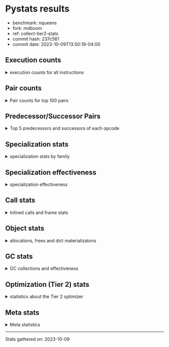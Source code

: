 
# Pystats results

- benchmark: nqueens
- fork: mdboom
- ref: collect-tier2-stats
- commit hash: 237c561
- commit date: 2023-10-09T13:50:19-04:00

## Execution counts

<details>
<summary> execution counts for all instructions </summary>

|Name | Count | Self | Cumulative | Miss ratio | 
|---|---:|---:|---:|---:|
| POP_TOP | 51,823,200 | 12.8% | 12.8% |  |
| RESUME_CHECK | 47,111,580 | 11.6% | 24.4% |  |
| INTERPRETER_EXIT | 44,692,260 | 11.0% | 35.4% |  |
| ENTER_EXECUTOR | 44,559,620 | 11.0% | 46.4% |  |
| YIELD_VALUE | 42,146,160 | 10.4% | 56.8% |  |
| LOAD_FAST | 29,665,460 | 7.3% | 64.2% |  |
| LOAD_FAST_LOAD_FAST | 12,096,180 | 3.0% | 67.1% |  |
| LOAD_GLOBAL_BUILTIN | 7,511,760 | 1.9% | 69.0% |  |
| LOAD_CONST | 7,385,100 | 1.8% | 70.8% |  |
| STORE_FAST | 7,385,060 | 1.8% | 72.6% |  |
| LOAD_DEREF | 4,971,020 | 1.2% | 73.9% |  |
| RETURN_CONST | 4,965,360 | 1.2% | 75.1% |  |
| BINARY_SUBSCR_TUPLE_INT | 4,965,320 | 1.2% | 76.3% |  |
| GET_ITER | 4,965,300 | 1.2% | 77.5% |  |
| RETURN_GENERATOR | 4,965,300 | 1.2% | 78.8% |  |
| COPY_FREE_VARS | 4,965,240 | 1.2% | 80.0% |  |
| CALL_PY_EXACT_ARGS | 4,965,240 | 1.2% | 81.2% |  |
| MAKE_FUNCTION | 4,965,180 | 1.2% | 82.4% |  |
| BUILD_TUPLE | 4,965,180 | 1.2% | 83.7% |  |
| SET_FUNCTION_ATTRIBUTE | 4,965,180 | 1.2% | 84.9% |  |
| POP_JUMP_IF_FALSE | 4,838,520 | 1.2% | 86.1% |  |
| SWAP | 4,838,460 | 1.2% | 87.3% |  |
| BINARY_SUBSCR_LIST_INT | 4,838,400 | 1.2% | 88.5% |  |
| UNARY_NEGATIVE | 4,838,280 | 1.2% | 89.7% |  |
| CALL_BUILTIN_CLASS | 2,546,460 | 0.6% | 90.3% |  |
| COMPARE_OP_INT | 2,546,100 | 0.6% | 90.9% |  |
| CALL_LEN | 2,546,040 | 0.6% | 91.5% |  |
| FOR_ITER_RANGE | 2,546,040 | 0.6% | 92.2% |  |
| JUMP_FORWARD | 2,424,660 | 0.6% | 92.8% |  |
| BINARY_SUBSCR | 2,419,820 | 0.6% | 93.4% |  |
| STORE_SUBSCR | 2,419,740 | 0.6% | 94.0% |  |
| BINARY_OP_ADD_INT | 2,419,440 | 0.6% | 94.6% |  |
| JUMP_BACKWARD | 2,419,380 | 0.6% | 95.2% |  |
| FOR_ITER_LIST | 2,419,360 | 0.6% | 95.8% |  |
| BINARY_SLICE | 2,419,320 | 0.6% | 96.4% |  |
| COPY | 2,419,320 | 0.6% | 97.0% |  |
| STORE_DEREF | 2,419,260 | 0.6% | 97.5% |  |
| CALL_TUPLE_1 | 2,419,260 | 0.6% | 98.1% |  |
| FOR_ITER_GEN | 2,419,260 | 0.6% | 98.7% |  |
| STORE_SUBSCR_LIST_INT | 2,419,260 | 0.6% | 99.3% |  |
| TO_BOOL_INT | 2,419,200 | 0.6% | 99.9% |  |
| BINARY_OP_SUBTRACT_INT | 126,960 | 0.0% | 100.0% |  |
| POP_JUMP_IF_TRUE | 126,780 | 0.0% | 100.0% |  |
| CALL | 560 | 0.0% | 100.0% |  |
| PUSH_NULL | 300 | 0.0% | 100.0% |  |
| LOAD_GLOBAL | 280 | 0.0% | 100.0% |  |
| LOAD_GLOBAL_MODULE | 220 | 0.0% | 100.0% |  |
| BINARY_OP | 140 | 0.0% | 100.0% |  |
| MAKE_CELL | 120 | 0.0% | 100.0% |  |
| LOAD_ATTR_MODULE | 100 | 0.0% | 100.0% |  |
| STORE_SLICE | 60 | 0.0% | 100.0% |  |
| END_FOR | 60 | 0.0% | 100.0% |  |
| NOP | 60 | 0.0% | 100.0% |  |
| RETURN_VALUE | 60 | 0.0% | 100.0% |  |
| BUILD_SLICE | 60 | 0.0% | 100.0% |  |
| CALL_FUNCTION_EX | 60 | 0.0% | 100.0% |  |
| LOAD_ATTR | 60 | 0.0% | 100.0% |  |
| POP_JUMP_IF_NOT_NONE | 60 | 0.0% | 100.0% |  |
| BINARY_OP_SUBTRACT_FLOAT | 60 | 0.0% | 100.0% |  |
| CALL_PY_WITH_DEFAULTS | 60 | 0.0% | 100.0% |  |
| TO_BOOL | 20 | 0.0% | 100.0% |  |
| COMPARE_OP | 20 | 0.0% | 100.0% |  |


</details>

## Pair counts

<details>
<summary> Pair counts for top 100 pairs </summary>

|Pair | Count | Self | Cumulative | 
|---|---:|---:|---:|
| RESUME_CHECK POP_TOP | 42,146,160 | 10.4% | 10.4% |
| CACHE RESUME_CHECK | 39,727,020 | 9.8% | 20.2% |
| YIELD_VALUE INTERPRETER_EXIT | 39,726,960 | 9.8% | 30.0% |
| POP_TOP ENTER_EXECUTOR | 39,721,260 | 9.8% | 39.8% |
| ENTER_EXECUTOR YIELD_VALUE | 34,756,120 | 8.6% | 48.4% |
| LOAD_GLOBAL_BUILTIN LOAD_FAST | 4,965,420 | 1.2% | 49.6% |
| STORE_FAST LOAD_DEREF | 4,965,380 | 1.2% | 50.8% |
| LOAD_DEREF LOAD_FAST | 4,965,320 | 1.2% | 52.1% |
| LOAD_FAST BINARY_SUBSCR_TUPLE_INT | 4,965,320 | 1.2% | 53.3% |
| POP_TOP RESUME_CHECK | 4,965,300 | 1.2% | 54.5% |
| RETURN_CONST INTERPRETER_EXIT | 4,965,300 | 1.2% | 55.7% |
| CACHE POP_TOP | 4,965,240 | 1.2% | 57.0% |
| ENTER_EXECUTOR RETURN_CONST | 4,965,220 | 1.2% | 58.2% |
| MAKE_FUNCTION SET_FUNCTION_ATTRIBUTE | 4,965,180 | 1.2% | 59.4% |
| BUILD_TUPLE LOAD_CONST | 4,965,180 | 1.2% | 60.6% |
| COPY_FREE_VARS RETURN_GENERATOR | 4,965,180 | 1.2% | 61.9% |
| LOAD_CONST MAKE_FUNCTION | 4,965,180 | 1.2% | 63.1% |
| LOAD_FAST BUILD_TUPLE | 4,965,180 | 1.2% | 64.3% |
| SET_FUNCTION_ATTRIBUTE LOAD_FAST | 4,965,180 | 1.2% | 65.5% |
| CALL_PY_EXACT_ARGS COPY_FREE_VARS | 4,965,180 | 1.2% | 66.8% |
| RESUME_CHECK LOAD_FAST | 4,965,180 | 1.2% | 68.0% |
| GET_ITER CALL_PY_EXACT_ARGS | 4,965,160 | 1.2% | 69.2% |
| LOAD_FAST_LOAD_FAST BINARY_SUBSCR_LIST_INT | 4,838,340 | 1.2% | 70.4% |
| LOAD_FAST_LOAD_FAST UNARY_NEGATIVE | 4,838,280 | 1.2% | 71.6% |
| LOAD_GLOBAL_BUILTIN LOAD_GLOBAL_BUILTIN | 2,546,120 | 0.6% | 72.2% |
| FOR_ITER_RANGE STORE_FAST | 2,546,040 | 0.6% | 72.9% |
| RETURN_GENERATOR CALL_BUILTIN_CLASS | 2,546,020 | 0.6% | 73.5% |
| LOAD_FAST GET_ITER | 2,545,980 | 0.6% | 74.1% |
| LOAD_FAST FOR_ITER_RANGE | 2,545,980 | 0.6% | 74.7% |
| BINARY_SUBSCR_TUPLE_INT LOAD_FAST | 2,545,980 | 0.6% | 75.4% |
| CALL_BUILTIN_CLASS CALL_LEN | 2,545,980 | 0.6% | 76.0% |
| LOAD_FAST LOAD_CONST | 2,419,380 | 0.6% | 76.6% |
| BINARY_SUBSCR_TUPLE_INT YIELD_VALUE | 2,419,340 | 0.6% | 77.2% |
| FOR_ITER_LIST STORE_FAST | 2,419,340 | 0.6% | 77.8% |
| COMPARE_OP_INT POP_JUMP_IF_FALSE | 2,419,320 | 0.6% | 78.4% |
| BINARY_SLICE GET_ITER | 2,419,200 | 0.6% | 79.0% |
| COPY COMPARE_OP_INT | 2,419,200 | 0.6% | 79.6% |
| JUMP_BACKWARD FOR_ITER_GEN | 2,419,200 | 0.6% | 80.2% |
| LOAD_CONST LOAD_FAST | 2,419,200 | 0.6% | 80.8% |
| LOAD_FAST BINARY_SLICE | 2,419,200 | 0.6% | 81.4% |
| LOAD_FAST BINARY_OP_ADD_INT | 2,419,200 | 0.6% | 82.0% |
| LOAD_FAST FOR_ITER_LIST | 2,419,200 | 0.6% | 82.6% |
| LOAD_FAST LOAD_GLOBAL_BUILTIN | 2,419,200 | 0.6% | 83.2% |
| LOAD_FAST_LOAD_FAST STORE_SUBSCR_LIST_INT | 2,419,200 | 0.6% | 83.8% |
| STORE_DEREF LOAD_FAST | 2,419,200 | 0.6% | 84.3% |
| STORE_FAST LOAD_FAST_LOAD_FAST | 2,419,200 | 0.6% | 84.9% |
| SWAP COPY | 2,419,200 | 0.6% | 85.5% |
| YIELD_VALUE STORE_DEREF | 2,419,200 | 0.6% | 86.1% |
| BINARY_OP_ADD_INT YIELD_VALUE | 2,419,200 | 0.6% | 86.7% |
| CALL_LEN SWAP | 2,419,200 | 0.6% | 87.3% |
| CALL_TUPLE_1 YIELD_VALUE | 2,419,200 | 0.6% | 87.9% |
| FOR_ITER_GEN RESUME_CHECK | 2,419,200 | 0.6% | 88.5% |
| STORE_SUBSCR_LIST_INT LOAD_FAST_LOAD_FAST | 2,419,200 | 0.6% | 89.1% |
| TO_BOOL_INT POP_JUMP_IF_FALSE | 2,419,200 | 0.6% | 89.7% |
| RETURN_GENERATOR CALL_TUPLE_1 | 2,419,180 | 0.6% | 90.3% |
| LOAD_FAST TO_BOOL_INT | 2,419,180 | 0.6% | 90.9% |
| BINARY_SUBSCR LOAD_FAST_LOAD_FAST | 2,419,140 | 0.6% | 91.5% |
| POP_TOP POP_TOP | 2,419,140 | 0.6% | 92.1% |
| POP_TOP JUMP_FORWARD | 2,419,140 | 0.6% | 92.7% |
| STORE_SUBSCR LOAD_GLOBAL_BUILTIN | 2,419,140 | 0.6% | 93.3% |
| UNARY_NEGATIVE BINARY_SUBSCR | 2,419,140 | 0.6% | 93.9% |
| UNARY_NEGATIVE STORE_SUBSCR | 2,419,140 | 0.6% | 94.5% |
| ENTER_EXECUTOR ENTER_EXECUTOR | 2,419,140 | 0.6% | 95.1% |
| ENTER_EXECUTOR LOAD_FAST_LOAD_FAST | 2,419,140 | 0.6% | 95.7% |
| JUMP_FORWARD LOAD_FAST | 2,419,140 | 0.6% | 96.3% |
| POP_JUMP_IF_FALSE ENTER_EXECUTOR | 2,419,140 | 0.6% | 96.9% |
| SWAP LOAD_FAST_LOAD_FAST | 2,419,140 | 0.6% | 97.5% |
| BINARY_SUBSCR_LIST_INT STORE_FAST | 2,419,140 | 0.6% | 98.1% |
| BINARY_SUBSCR_LIST_INT SWAP | 2,419,140 | 0.6% | 98.7% |
| POP_TOP JUMP_BACKWARD | 2,298,120 | 0.6% | 99.2% |
| POP_JUMP_IF_FALSE POP_TOP | 2,292,420 | 0.6% | 99.8% |
| POP_JUMP_IF_FALSE LOAD_GLOBAL_BUILTIN | 126,840 | 0.0% | 99.8% |
| LOAD_FAST BINARY_OP_SUBTRACT_INT | 126,780 | 0.0% | 99.9% |
| BINARY_OP_SUBTRACT_INT YIELD_VALUE | 126,780 | 0.0% | 99.9% |
| CALL_LEN COMPARE_OP_INT | 126,780 | 0.0% | 99.9% |
| COMPARE_OP_INT POP_JUMP_IF_TRUE | 126,780 | 0.0% | 100.0% |
| POP_JUMP_IF_TRUE JUMP_BACKWARD | 121,260 | 0.0% | 100.0% |
| JUMP_FORWARD LOAD_DEREF | 5,520 | 0.0% | 100.0% |
| LOAD_DEREF YIELD_VALUE | 5,520 | 0.0% | 100.0% |
| POP_JUMP_IF_TRUE JUMP_FORWARD | 5,520 | 0.0% | 100.0% |
| BINARY_SUBSCR BINARY_SUBSCR | 620 | 0.0% | 100.0% |
| STORE_SUBSCR STORE_SUBSCR | 600 | 0.0% | 100.0% |
| PUSH_NULL CALL | 240 | 0.0% | 100.0% |
| STORE_FAST LOAD_FAST | 240 | 0.0% | 100.0% |
| LOAD_CONST BINARY_OP_ADD_INT | 200 | 0.0% | 100.0% |
| LOAD_FAST PUSH_NULL | 180 | 0.0% | 100.0% |
| LOAD_GLOBAL LOAD_GLOBAL_BUILTIN | 180 | 0.0% | 100.0% |
| JUMP_BACKWARD FOR_ITER_LIST | 160 | 0.0% | 100.0% |
| LOAD_FAST CALL_BUILTIN_CLASS | 140 | 0.0% | 100.0% |
| CALL_BUILTIN_CLASS CALL_BUILTIN_CLASS | 140 | 0.0% | 100.0% |
| POP_TOP LOAD_FAST | 120 | 0.0% | 100.0% |
| CALL POP_TOP | 120 | 0.0% | 100.0% |
| CALL CALL_BUILTIN_CLASS | 120 | 0.0% | 100.0% |
| LOAD_CONST LOAD_CONST | 120 | 0.0% | 100.0% |
| LOAD_FAST_LOAD_FAST LOAD_CONST | 120 | 0.0% | 100.0% |
| MAKE_CELL RETURN_GENERATOR | 120 | 0.0% | 100.0% |
| STORE_FAST LOAD_GLOBAL_BUILTIN | 120 | 0.0% | 100.0% |
| BINARY_SUBSCR_LIST_INT LOAD_CONST | 120 | 0.0% | 100.0% |
| CALL_BUILTIN_CLASS STORE_FAST | 120 | 0.0% | 100.0% |
| LOAD_GLOBAL_MODULE LOAD_FAST | 120 | 0.0% | 100.0% |


</details>

## Predecessor/Successor Pairs

<details>
<summary> Top 5 predecessors and successors of each opcode </summary>

### BINARY_SLICE

<details>
<summary> Successors and predecessors for BINARY_SLICE </summary>

|Predecessors | Count | Percentage | 
|---|---:|---:|
| LOAD_FAST | 2,419,200 | 100.0% |
| LOAD_CONST | 60 | 0.0% |
| BINARY_OP_ADD_INT | 60 | 0.0% |

|Successors | Count | Percentage | 
|---|---:|---:|
| GET_ITER | 2,419,200 | 100.0% |
| BINARY_OP | 60 | 0.0% |
| LOAD_FAST_LOAD_FAST | 60 | 0.0% |


</details>

### STORE_SLICE

<details>
<summary> Successors and predecessors for STORE_SLICE </summary>

|Predecessors | Count | Percentage | 
|---|---:|---:|
| LOAD_CONST | 60 | 100.0% |

|Successors | Count | Percentage | 
|---|---:|---:|
| LOAD_FAST_LOAD_FAST | 60 | 100.0% |


</details>

### CACHE

<details>
<summary> Successors and predecessors for CACHE </summary>

|Successors | Count | Percentage | 
|---|---:|---:|
| RESUME_CHECK | 39,727,020 | 88.9% |
| POP_TOP | 4,965,240 | 11.1% |


</details>

### BINARY_SUBSCR

<details>
<summary> Successors and predecessors for BINARY_SUBSCR </summary>

|Predecessors | Count | Percentage | 
|---|---:|---:|
| UNARY_NEGATIVE | 2,419,140 | 100.0% |
| BINARY_SUBSCR | 620 | 0.0% |
| BUILD_SLICE | 60 | 0.0% |

|Successors | Count | Percentage | 
|---|---:|---:|
| LOAD_FAST_LOAD_FAST | 2,419,140 | 100.0% |
| BINARY_SUBSCR | 620 | 0.0% |
| STORE_FAST | 60 | 0.0% |


</details>

### END_FOR

<details>
<summary> Successors and predecessors for END_FOR </summary>

|Predecessors | Count | Percentage | 
|---|---:|---:|
| RETURN_CONST | 60 | 100.0% |

|Successors | Count | Percentage | 
|---|---:|---:|
| RETURN_CONST | 60 | 100.0% |


</details>

### GET_ITER

<details>
<summary> Successors and predecessors for GET_ITER </summary>

|Predecessors | Count | Percentage | 
|---|---:|---:|
| LOAD_FAST | 2,545,980 | 51.3% |
| BINARY_SLICE | 2,419,200 | 48.7% |
| RETURN_GENERATOR | 60 | 0.0% |
| CALL_BUILTIN_CLASS | 60 | 0.0% |

|Successors | Count | Percentage | 
|---|---:|---:|
| CALL_PY_EXACT_ARGS | 4,965,160 | 100.0% |
| FOR_ITER_GEN | 60 | 0.0% |
| FOR_ITER_RANGE | 60 | 0.0% |
| CALL | 20 | 0.0% |


</details>

### INTERPRETER_EXIT

<details>
<summary> Successors and predecessors for INTERPRETER_EXIT </summary>

|Predecessors | Count | Percentage | 
|---|---:|---:|
| YIELD_VALUE | 39,726,960 | 88.9% |
| RETURN_CONST | 4,965,300 | 11.1% |


</details>

### MAKE_FUNCTION

<details>
<summary> Successors and predecessors for MAKE_FUNCTION </summary>

|Predecessors | Count | Percentage | 
|---|---:|---:|
| LOAD_CONST | 4,965,180 | 100.0% |

|Successors | Count | Percentage | 
|---|---:|---:|
| SET_FUNCTION_ATTRIBUTE | 4,965,180 | 100.0% |


</details>

### NOP

<details>
<summary> Successors and predecessors for NOP </summary>

|Predecessors | Count | Percentage | 
|---|---:|---:|
| POP_TOP | 60 | 100.0% |

|Successors | Count | Percentage | 
|---|---:|---:|
| LOAD_DEREF | 60 | 100.0% |


</details>

### POP_TOP

<details>
<summary> Successors and predecessors for POP_TOP </summary>

|Predecessors | Count | Percentage | 
|---|---:|---:|
| RESUME_CHECK | 42,146,160 | 81.3% |
| CACHE | 4,965,240 | 9.6% |
| POP_TOP | 2,419,140 | 4.7% |
| POP_JUMP_IF_FALSE | 2,292,420 | 4.4% |
| CALL | 120 | 0.0% |

|Successors | Count | Percentage | 
|---|---:|---:|
| ENTER_EXECUTOR | 39,721,260 | 76.6% |
| RESUME_CHECK | 4,965,300 | 9.6% |
| POP_TOP | 2,419,140 | 4.7% |
| JUMP_FORWARD | 2,419,140 | 4.7% |
| JUMP_BACKWARD | 2,298,120 | 4.4% |


</details>

### PUSH_NULL

<details>
<summary> Successors and predecessors for PUSH_NULL </summary>

|Predecessors | Count | Percentage | 
|---|---:|---:|
| LOAD_FAST | 180 | 60.0% |
| LOAD_DEREF | 60 | 20.0% |
| LOAD_ATTR_MODULE | 40 | 13.3% |
| LOAD_ATTR | 20 | 6.7% |

|Successors | Count | Percentage | 
|---|---:|---:|
| CALL | 240 | 80.0% |
| LOAD_FAST | 60 | 20.0% |


</details>

### RETURN_GENERATOR

<details>
<summary> Successors and predecessors for RETURN_GENERATOR </summary>

|Predecessors | Count | Percentage | 
|---|---:|---:|
| COPY_FREE_VARS | 4,965,180 | 100.0% |
| MAKE_CELL | 120 | 0.0% |

|Successors | Count | Percentage | 
|---|---:|---:|
| CALL_BUILTIN_CLASS | 2,546,020 | 51.3% |
| CALL_TUPLE_1 | 2,419,180 | 48.7% |
| GET_ITER | 60 | 0.0% |
| CALL | 40 | 0.0% |


</details>

### RETURN_VALUE

<details>
<summary> Successors and predecessors for RETURN_VALUE </summary>

|Predecessors | Count | Percentage | 
|---|---:|---:|
| LOAD_FAST | 60 | 100.0% |

|Successors | Count | Percentage | 
|---|---:|---:|
| LOAD_GLOBAL | 40 | 66.7% |
| LOAD_GLOBAL_MODULE | 20 | 33.3% |


</details>

### STORE_SUBSCR

<details>
<summary> Successors and predecessors for STORE_SUBSCR </summary>

|Predecessors | Count | Percentage | 
|---|---:|---:|
| UNARY_NEGATIVE | 2,419,140 | 100.0% |
| STORE_SUBSCR | 600 | 0.0% |

|Successors | Count | Percentage | 
|---|---:|---:|
| LOAD_GLOBAL_BUILTIN | 2,419,140 | 100.0% |
| STORE_SUBSCR | 600 | 0.0% |


</details>

### TO_BOOL

<details>
<summary> Successors and predecessors for TO_BOOL </summary>

|Predecessors | Count | Percentage | 
|---|---:|---:|
| LOAD_FAST | 20 | 100.0% |

|Successors | Count | Percentage | 
|---|---:|---:|
| TO_BOOL_INT | 20 | 100.0% |


</details>

### UNARY_NEGATIVE

<details>
<summary> Successors and predecessors for UNARY_NEGATIVE </summary>

|Predecessors | Count | Percentage | 
|---|---:|---:|
| LOAD_FAST_LOAD_FAST | 4,838,280 | 100.0% |

|Successors | Count | Percentage | 
|---|---:|---:|
| BINARY_SUBSCR | 2,419,140 | 50.0% |
| STORE_SUBSCR | 2,419,140 | 50.0% |


</details>

### BINARY_OP

<details>
<summary> Successors and predecessors for BINARY_OP </summary>

|Predecessors | Count | Percentage | 
|---|---:|---:|
| BINARY_SLICE | 60 | 42.9% |
| LOAD_CONST | 40 | 28.6% |
| LOAD_FAST | 20 | 14.3% |
| LOAD_FAST_LOAD_FAST | 20 | 14.3% |

|Successors | Count | Percentage | 
|---|---:|---:|
| LOAD_FAST_LOAD_FAST | 60 | 42.9% |
| BINARY_OP_ADD_INT | 40 | 28.6% |
| BINARY_OP_SUBTRACT_FLOAT | 20 | 14.3% |
| BINARY_OP_SUBTRACT_INT | 20 | 14.3% |


</details>

### BUILD_SLICE

<details>
<summary> Successors and predecessors for BUILD_SLICE </summary>

|Predecessors | Count | Percentage | 
|---|---:|---:|
| LOAD_CONST | 60 | 100.0% |

|Successors | Count | Percentage | 
|---|---:|---:|
| BINARY_SUBSCR | 60 | 100.0% |


</details>

### BUILD_TUPLE

<details>
<summary> Successors and predecessors for BUILD_TUPLE </summary>

|Predecessors | Count | Percentage | 
|---|---:|---:|
| LOAD_FAST | 4,965,180 | 100.0% |

|Successors | Count | Percentage | 
|---|---:|---:|
| LOAD_CONST | 4,965,180 | 100.0% |


</details>

### CALL

<details>
<summary> Successors and predecessors for CALL </summary>

|Predecessors | Count | Percentage | 
|---|---:|---:|
| PUSH_NULL | 240 | 42.9% |
| LOAD_FAST | 100 | 17.9% |
| CALL | 80 | 14.3% |
| RETURN_GENERATOR | 40 | 7.1% |
| CALL_BUILTIN_CLASS | 40 | 7.1% |

|Successors | Count | Percentage | 
|---|---:|---:|
| POP_TOP | 120 | 21.4% |
| CALL_BUILTIN_CLASS | 120 | 21.4% |
| CALL | 80 | 14.3% |
| LOAD_FAST | 60 | 10.7% |
| STORE_FAST | 60 | 10.7% |


</details>

### CALL_FUNCTION_EX

<details>
<summary> Successors and predecessors for CALL_FUNCTION_EX </summary>

|Predecessors | Count | Percentage | 
|---|---:|---:|
| LOAD_FAST | 60 | 100.0% |

|Successors | Count | Percentage | 
|---|---:|---:|
| COPY_FREE_VARS | 60 | 100.0% |


</details>

### COMPARE_OP

<details>
<summary> Successors and predecessors for COMPARE_OP </summary>

|Predecessors | Count | Percentage | 
|---|---:|---:|
| LOAD_CONST | 20 | 100.0% |

|Successors | Count | Percentage | 
|---|---:|---:|
| COMPARE_OP_INT | 20 | 100.0% |


</details>

### COPY

<details>
<summary> Successors and predecessors for COPY </summary>

|Predecessors | Count | Percentage | 
|---|---:|---:|
| SWAP | 2,419,200 | 100.0% |
| COPY | 60 | 0.0% |
| LOAD_FAST_LOAD_FAST | 60 | 0.0% |

|Successors | Count | Percentage | 
|---|---:|---:|
| COMPARE_OP_INT | 2,419,200 | 100.0% |
| COPY | 60 | 0.0% |
| BINARY_SUBSCR_LIST_INT | 60 | 0.0% |


</details>

### COPY_FREE_VARS

<details>
<summary> Successors and predecessors for COPY_FREE_VARS </summary>

|Predecessors | Count | Percentage | 
|---|---:|---:|
| CALL_PY_EXACT_ARGS | 4,965,180 | 100.0% |
| CALL_FUNCTION_EX | 60 | 0.0% |

|Successors | Count | Percentage | 
|---|---:|---:|
| RETURN_GENERATOR | 4,965,180 | 100.0% |
| RESUME_CHECK | 60 | 0.0% |


</details>

### ENTER_EXECUTOR

<details>
<summary> Successors and predecessors for ENTER_EXECUTOR </summary>

|Predecessors | Count | Percentage | 
|---|---:|---:|
| POP_TOP | 39,721,260 | 89.1% |
| ENTER_EXECUTOR | 2,419,140 | 5.4% |
| POP_JUMP_IF_FALSE | 2,419,140 | 5.4% |
| STORE_SUBSCR_LIST_INT | 60 | 0.0% |
| JUMP_BACKWARD | 20 | 0.0% |

|Successors | Count | Percentage | 
|---|---:|---:|
| YIELD_VALUE | 34,756,120 | 78.0% |
| RETURN_CONST | 4,965,220 | 11.1% |
| ENTER_EXECUTOR | 2,419,140 | 5.4% |
| LOAD_FAST_LOAD_FAST | 2,419,140 | 5.4% |


</details>

### JUMP_BACKWARD

<details>
<summary> Successors and predecessors for JUMP_BACKWARD </summary>

|Predecessors | Count | Percentage | 
|---|---:|---:|
| POP_TOP | 2,298,120 | 95.0% |
| POP_JUMP_IF_TRUE | 121,260 | 5.0% |

|Successors | Count | Percentage | 
|---|---:|---:|
| FOR_ITER_GEN | 2,419,200 | 100.0% |
| FOR_ITER_LIST | 160 | 0.0% |
| ENTER_EXECUTOR | 20 | 0.0% |


</details>

### JUMP_FORWARD

<details>
<summary> Successors and predecessors for JUMP_FORWARD </summary>

|Predecessors | Count | Percentage | 
|---|---:|---:|
| POP_TOP | 2,419,140 | 99.8% |
| POP_JUMP_IF_TRUE | 5,520 | 0.2% |

|Successors | Count | Percentage | 
|---|---:|---:|
| LOAD_FAST | 2,419,140 | 99.8% |
| LOAD_DEREF | 5,520 | 0.2% |


</details>

### LOAD_ATTR

<details>
<summary> Successors and predecessors for LOAD_ATTR </summary>

|Predecessors | Count | Percentage | 
|---|---:|---:|
| LOAD_GLOBAL_MODULE | 40 | 66.7% |
| LOAD_GLOBAL | 20 | 33.3% |

|Successors | Count | Percentage | 
|---|---:|---:|
| LOAD_ATTR_MODULE | 40 | 66.7% |
| PUSH_NULL | 20 | 33.3% |


</details>

### LOAD_CONST

<details>
<summary> Successors and predecessors for LOAD_CONST </summary>

|Predecessors | Count | Percentage | 
|---|---:|---:|
| BUILD_TUPLE | 4,965,180 | 67.2% |
| LOAD_FAST | 2,419,380 | 32.8% |
| LOAD_CONST | 120 | 0.0% |
| LOAD_FAST_LOAD_FAST | 120 | 0.0% |
| BINARY_SUBSCR_LIST_INT | 120 | 0.0% |

|Successors | Count | Percentage | 
|---|---:|---:|
| MAKE_FUNCTION | 4,965,180 | 67.2% |
| LOAD_FAST | 2,419,200 | 32.8% |
| BINARY_OP_ADD_INT | 200 | 0.0% |
| LOAD_CONST | 120 | 0.0% |
| COMPARE_OP_INT | 100 | 0.0% |


</details>

### LOAD_DEREF

<details>
<summary> Successors and predecessors for LOAD_DEREF </summary>

|Predecessors | Count | Percentage | 
|---|---:|---:|
| STORE_FAST | 4,965,380 | 99.9% |
| JUMP_FORWARD | 5,520 | 0.1% |
| NOP | 60 | 0.0% |
| LOAD_GLOBAL_BUILTIN | 60 | 0.0% |

|Successors | Count | Percentage | 
|---|---:|---:|
| LOAD_FAST | 4,965,320 | 99.9% |
| YIELD_VALUE | 5,520 | 0.1% |
| PUSH_NULL | 60 | 0.0% |
| STORE_FAST | 60 | 0.0% |
| CALL_LEN | 40 | 0.0% |


</details>

### LOAD_FAST

<details>
<summary> Successors and predecessors for LOAD_FAST </summary>

|Predecessors | Count | Percentage | 
|---|---:|---:|
| LOAD_GLOBAL_BUILTIN | 4,965,420 | 16.7% |
| LOAD_DEREF | 4,965,320 | 16.7% |
| SET_FUNCTION_ATTRIBUTE | 4,965,180 | 16.7% |
| RESUME_CHECK | 4,965,180 | 16.7% |
| BINARY_SUBSCR_TUPLE_INT | 2,545,980 | 8.6% |

|Successors | Count | Percentage | 
|---|---:|---:|
| BINARY_SUBSCR_TUPLE_INT | 4,965,320 | 16.7% |
| BUILD_TUPLE | 4,965,180 | 16.7% |
| GET_ITER | 2,545,980 | 8.6% |
| FOR_ITER_RANGE | 2,545,980 | 8.6% |
| LOAD_CONST | 2,419,380 | 8.2% |


</details>

### LOAD_FAST_LOAD_FAST

<details>
<summary> Successors and predecessors for LOAD_FAST_LOAD_FAST </summary>

|Predecessors | Count | Percentage | 
|---|---:|---:|
| STORE_FAST | 2,419,200 | 20.0% |
| STORE_SUBSCR_LIST_INT | 2,419,200 | 20.0% |
| BINARY_SUBSCR | 2,419,140 | 20.0% |
| ENTER_EXECUTOR | 2,419,140 | 20.0% |
| SWAP | 2,419,140 | 20.0% |

|Successors | Count | Percentage | 
|---|---:|---:|
| BINARY_SUBSCR_LIST_INT | 4,838,340 | 40.0% |
| UNARY_NEGATIVE | 4,838,280 | 40.0% |
| STORE_SUBSCR_LIST_INT | 2,419,200 | 20.0% |
| LOAD_CONST | 120 | 0.0% |
| BINARY_OP_SUBTRACT_INT | 100 | 0.0% |


</details>

### LOAD_GLOBAL

<details>
<summary> Successors and predecessors for LOAD_GLOBAL </summary>

|Predecessors | Count | Percentage | 
|---|---:|---:|
| STORE_FAST | 80 | 28.6% |
| RESUME_CHECK | 80 | 28.6% |
| LOAD_GLOBAL_BUILTIN | 60 | 21.4% |
| RETURN_VALUE | 40 | 14.3% |
| STORE_DEREF | 20 | 7.1% |

|Successors | Count | Percentage | 
|---|---:|---:|
| LOAD_GLOBAL_BUILTIN | 180 | 64.3% |
| LOAD_GLOBAL_MODULE | 80 | 28.6% |
| LOAD_ATTR | 20 | 7.1% |


</details>

### MAKE_CELL

<details>
<summary> Successors and predecessors for MAKE_CELL </summary>

|Predecessors | Count | Percentage | 
|---|---:|---:|
| CALL_PY_EXACT_ARGS | 60 | 50.0% |
| CALL_PY_WITH_DEFAULTS | 60 | 50.0% |

|Successors | Count | Percentage | 
|---|---:|---:|
| RETURN_GENERATOR | 120 | 100.0% |


</details>

### POP_JUMP_IF_FALSE

<details>
<summary> Successors and predecessors for POP_JUMP_IF_FALSE </summary>

|Predecessors | Count | Percentage | 
|---|---:|---:|
| COMPARE_OP_INT | 2,419,320 | 50.0% |
| TO_BOOL_INT | 2,419,200 | 50.0% |

|Successors | Count | Percentage | 
|---|---:|---:|
| ENTER_EXECUTOR | 2,419,140 | 50.0% |
| POP_TOP | 2,292,420 | 47.4% |
| LOAD_GLOBAL_BUILTIN | 126,840 | 2.6% |
| LOAD_FAST | 60 | 0.0% |
| LOAD_FAST_LOAD_FAST | 60 | 0.0% |


</details>

### POP_JUMP_IF_NOT_NONE

<details>
<summary> Successors and predecessors for POP_JUMP_IF_NOT_NONE </summary>

|Predecessors | Count | Percentage | 
|---|---:|---:|
| LOAD_FAST | 60 | 100.0% |

|Successors | Count | Percentage | 
|---|---:|---:|
| LOAD_FAST | 60 | 100.0% |


</details>

### POP_JUMP_IF_TRUE

<details>
<summary> Successors and predecessors for POP_JUMP_IF_TRUE </summary>

|Predecessors | Count | Percentage | 
|---|---:|---:|
| COMPARE_OP_INT | 126,780 | 100.0% |

|Successors | Count | Percentage | 
|---|---:|---:|
| JUMP_BACKWARD | 121,260 | 95.6% |
| JUMP_FORWARD | 5,520 | 4.4% |


</details>

### RETURN_CONST

<details>
<summary> Successors and predecessors for RETURN_CONST </summary>

|Predecessors | Count | Percentage | 
|---|---:|---:|
| ENTER_EXECUTOR | 4,965,220 | 100.0% |
| END_FOR | 60 | 0.0% |
| POP_TOP | 60 | 0.0% |
| FOR_ITER_LIST | 20 | 0.0% |

|Successors | Count | Percentage | 
|---|---:|---:|
| INTERPRETER_EXIT | 4,965,300 | 100.0% |
| END_FOR | 60 | 0.0% |


</details>

### SET_FUNCTION_ATTRIBUTE

<details>
<summary> Successors and predecessors for SET_FUNCTION_ATTRIBUTE </summary>

|Predecessors | Count | Percentage | 
|---|---:|---:|
| MAKE_FUNCTION | 4,965,180 | 100.0% |

|Successors | Count | Percentage | 
|---|---:|---:|
| LOAD_FAST | 4,965,180 | 100.0% |


</details>

### STORE_DEREF

<details>
<summary> Successors and predecessors for STORE_DEREF </summary>

|Predecessors | Count | Percentage | 
|---|---:|---:|
| YIELD_VALUE | 2,419,200 | 100.0% |
| CALL_TUPLE_1 | 60 | 0.0% |

|Successors | Count | Percentage | 
|---|---:|---:|
| LOAD_FAST | 2,419,200 | 100.0% |
| LOAD_GLOBAL_BUILTIN | 40 | 0.0% |
| LOAD_GLOBAL | 20 | 0.0% |


</details>

### STORE_FAST

<details>
<summary> Successors and predecessors for STORE_FAST </summary>

|Predecessors | Count | Percentage | 
|---|---:|---:|
| FOR_ITER_RANGE | 2,546,040 | 34.5% |
| FOR_ITER_LIST | 2,419,340 | 32.8% |
| BINARY_SUBSCR_LIST_INT | 2,419,140 | 32.8% |
| CALL_BUILTIN_CLASS | 120 | 0.0% |
| BINARY_SUBSCR | 60 | 0.0% |

|Successors | Count | Percentage | 
|---|---:|---:|
| LOAD_DEREF | 4,965,380 | 67.2% |
| LOAD_FAST_LOAD_FAST | 2,419,200 | 32.8% |
| LOAD_FAST | 240 | 0.0% |
| LOAD_GLOBAL_BUILTIN | 120 | 0.0% |
| LOAD_GLOBAL | 80 | 0.0% |


</details>

### SWAP

<details>
<summary> Successors and predecessors for SWAP </summary>

|Predecessors | Count | Percentage | 
|---|---:|---:|
| CALL_LEN | 2,419,200 | 50.0% |
| BINARY_SUBSCR_LIST_INT | 2,419,140 | 50.0% |
| SWAP | 60 | 0.0% |
| BINARY_OP_SUBTRACT_INT | 60 | 0.0% |

|Successors | Count | Percentage | 
|---|---:|---:|
| COPY | 2,419,200 | 50.0% |
| LOAD_FAST_LOAD_FAST | 2,419,140 | 50.0% |
| SWAP | 60 | 0.0% |
| STORE_SUBSCR_LIST_INT | 60 | 0.0% |


</details>

### YIELD_VALUE

<details>
<summary> Successors and predecessors for YIELD_VALUE </summary>

|Predecessors | Count | Percentage | 
|---|---:|---:|
| ENTER_EXECUTOR | 34,756,120 | 82.5% |
| BINARY_SUBSCR_TUPLE_INT | 2,419,340 | 5.7% |
| BINARY_OP_ADD_INT | 2,419,200 | 5.7% |
| CALL_TUPLE_1 | 2,419,200 | 5.7% |
| BINARY_OP_SUBTRACT_INT | 126,780 | 0.3% |

|Successors | Count | Percentage | 
|---|---:|---:|
| INTERPRETER_EXIT | 39,726,960 | 94.3% |
| STORE_DEREF | 2,419,200 | 5.7% |


</details>

### BINARY_OP_ADD_INT

<details>
<summary> Successors and predecessors for BINARY_OP_ADD_INT </summary>

|Predecessors | Count | Percentage | 
|---|---:|---:|
| LOAD_FAST | 2,419,200 | 100.0% |
| LOAD_CONST | 200 | 0.0% |
| BINARY_OP | 40 | 0.0% |

|Successors | Count | Percentage | 
|---|---:|---:|
| YIELD_VALUE | 2,419,200 | 100.0% |
| BINARY_SLICE | 60 | 0.0% |
| LOAD_CONST | 60 | 0.0% |
| LOAD_FAST | 60 | 0.0% |
| CALL_BUILTIN_CLASS | 40 | 0.0% |


</details>

### BINARY_OP_SUBTRACT_FLOAT

<details>
<summary> Successors and predecessors for BINARY_OP_SUBTRACT_FLOAT </summary>

|Predecessors | Count | Percentage | 
|---|---:|---:|
| LOAD_FAST | 40 | 66.7% |
| BINARY_OP | 20 | 33.3% |

|Successors | Count | Percentage | 
|---|---:|---:|
| STORE_FAST | 60 | 100.0% |


</details>

### BINARY_OP_SUBTRACT_INT

<details>
<summary> Successors and predecessors for BINARY_OP_SUBTRACT_INT </summary>

|Predecessors | Count | Percentage | 
|---|---:|---:|
| LOAD_FAST | 126,780 | 99.9% |
| LOAD_FAST_LOAD_FAST | 100 | 0.1% |
| LOAD_CONST | 60 | 0.0% |
| BINARY_OP | 20 | 0.0% |

|Successors | Count | Percentage | 
|---|---:|---:|
| YIELD_VALUE | 126,780 | 99.9% |
| LOAD_CONST | 60 | 0.0% |
| LOAD_FAST_LOAD_FAST | 60 | 0.0% |
| SWAP | 60 | 0.0% |


</details>

### BINARY_SUBSCR_LIST_INT

<details>
<summary> Successors and predecessors for BINARY_SUBSCR_LIST_INT </summary>

|Predecessors | Count | Percentage | 
|---|---:|---:|
| LOAD_FAST_LOAD_FAST | 4,838,340 | 100.0% |
| COPY | 60 | 0.0% |

|Successors | Count | Percentage | 
|---|---:|---:|
| STORE_FAST | 2,419,140 | 50.0% |
| SWAP | 2,419,140 | 50.0% |
| LOAD_CONST | 120 | 0.0% |


</details>

### BINARY_SUBSCR_TUPLE_INT

<details>
<summary> Successors and predecessors for BINARY_SUBSCR_TUPLE_INT </summary>

|Predecessors | Count | Percentage | 
|---|---:|---:|
| LOAD_FAST | 4,965,320 | 100.0% |

|Successors | Count | Percentage | 
|---|---:|---:|
| LOAD_FAST | 2,545,980 | 51.3% |
| YIELD_VALUE | 2,419,340 | 48.7% |


</details>

### CALL_BUILTIN_CLASS

<details>
<summary> Successors and predecessors for CALL_BUILTIN_CLASS </summary>

|Predecessors | Count | Percentage | 
|---|---:|---:|
| RETURN_GENERATOR | 2,546,020 | 100.0% |
| LOAD_FAST | 140 | 0.0% |
| CALL_BUILTIN_CLASS | 140 | 0.0% |
| CALL | 120 | 0.0% |
| BINARY_OP_ADD_INT | 40 | 0.0% |

|Successors | Count | Percentage | 
|---|---:|---:|
| CALL_LEN | 2,545,980 | 100.0% |
| CALL_BUILTIN_CLASS | 140 | 0.0% |
| STORE_FAST | 120 | 0.0% |
| GET_ITER | 60 | 0.0% |
| POP_TOP | 60 | 0.0% |


</details>

### CALL_LEN

<details>
<summary> Successors and predecessors for CALL_LEN </summary>

|Predecessors | Count | Percentage | 
|---|---:|---:|
| CALL_BUILTIN_CLASS | 2,545,980 | 100.0% |
| LOAD_DEREF | 40 | 0.0% |
| CALL | 20 | 0.0% |

|Successors | Count | Percentage | 
|---|---:|---:|
| SWAP | 2,419,200 | 95.0% |
| COMPARE_OP_INT | 126,780 | 5.0% |
| STORE_FAST | 60 | 0.0% |


</details>

### CALL_PY_EXACT_ARGS

<details>
<summary> Successors and predecessors for CALL_PY_EXACT_ARGS </summary>

|Predecessors | Count | Percentage | 
|---|---:|---:|
| GET_ITER | 4,965,160 | 100.0% |
| CALL | 40 | 0.0% |
| LOAD_FAST | 40 | 0.0% |

|Successors | Count | Percentage | 
|---|---:|---:|
| COPY_FREE_VARS | 4,965,180 | 100.0% |
| MAKE_CELL | 60 | 0.0% |


</details>

### CALL_PY_WITH_DEFAULTS

<details>
<summary> Successors and predecessors for CALL_PY_WITH_DEFAULTS </summary>

|Predecessors | Count | Percentage | 
|---|---:|---:|
| LOAD_FAST | 40 | 66.7% |
| CALL | 20 | 33.3% |

|Successors | Count | Percentage | 
|---|---:|---:|
| MAKE_CELL | 60 | 100.0% |


</details>

### CALL_TUPLE_1

<details>
<summary> Successors and predecessors for CALL_TUPLE_1 </summary>

|Predecessors | Count | Percentage | 
|---|---:|---:|
| RETURN_GENERATOR | 2,419,180 | 100.0% |
| CALL | 40 | 0.0% |
| LOAD_FAST | 40 | 0.0% |

|Successors | Count | Percentage | 
|---|---:|---:|
| YIELD_VALUE | 2,419,200 | 100.0% |
| STORE_DEREF | 60 | 0.0% |


</details>

### COMPARE_OP_INT

<details>
<summary> Successors and predecessors for COMPARE_OP_INT </summary>

|Predecessors | Count | Percentage | 
|---|---:|---:|
| COPY | 2,419,200 | 95.0% |
| CALL_LEN | 126,780 | 5.0% |
| LOAD_CONST | 100 | 0.0% |
| COMPARE_OP | 20 | 0.0% |

|Successors | Count | Percentage | 
|---|---:|---:|
| POP_JUMP_IF_FALSE | 2,419,320 | 95.0% |
| POP_JUMP_IF_TRUE | 126,780 | 5.0% |


</details>

### FOR_ITER_GEN

<details>
<summary> Successors and predecessors for FOR_ITER_GEN </summary>

|Predecessors | Count | Percentage | 
|---|---:|---:|
| JUMP_BACKWARD | 2,419,200 | 100.0% |
| GET_ITER | 60 | 0.0% |

|Successors | Count | Percentage | 
|---|---:|---:|
| RESUME_CHECK | 2,419,200 | 100.0% |
| POP_TOP | 60 | 0.0% |


</details>

### FOR_ITER_LIST

<details>
<summary> Successors and predecessors for FOR_ITER_LIST </summary>

|Predecessors | Count | Percentage | 
|---|---:|---:|
| LOAD_FAST | 2,419,200 | 100.0% |
| JUMP_BACKWARD | 160 | 0.0% |

|Successors | Count | Percentage | 
|---|---:|---:|
| STORE_FAST | 2,419,340 | 100.0% |
| RETURN_CONST | 20 | 0.0% |


</details>

### FOR_ITER_RANGE

<details>
<summary> Successors and predecessors for FOR_ITER_RANGE </summary>

|Predecessors | Count | Percentage | 
|---|---:|---:|
| LOAD_FAST | 2,545,980 | 100.0% |
| GET_ITER | 60 | 0.0% |

|Successors | Count | Percentage | 
|---|---:|---:|
| STORE_FAST | 2,546,040 | 100.0% |


</details>

### LOAD_ATTR_MODULE

<details>
<summary> Successors and predecessors for LOAD_ATTR_MODULE </summary>

|Predecessors | Count | Percentage | 
|---|---:|---:|
| LOAD_GLOBAL_MODULE | 60 | 60.0% |
| LOAD_ATTR | 40 | 40.0% |

|Successors | Count | Percentage | 
|---|---:|---:|
| STORE_FAST | 60 | 60.0% |
| PUSH_NULL | 40 | 40.0% |


</details>

### LOAD_GLOBAL_BUILTIN

<details>
<summary> Successors and predecessors for LOAD_GLOBAL_BUILTIN </summary>

|Predecessors | Count | Percentage | 
|---|---:|---:|
| LOAD_GLOBAL_BUILTIN | 2,546,120 | 33.9% |
| LOAD_FAST | 2,419,200 | 32.2% |
| STORE_SUBSCR | 2,419,140 | 32.2% |
| POP_JUMP_IF_FALSE | 126,840 | 1.7% |
| LOAD_GLOBAL | 180 | 0.0% |

|Successors | Count | Percentage | 
|---|---:|---:|
| LOAD_FAST | 4,965,420 | 66.1% |
| LOAD_GLOBAL_BUILTIN | 2,546,120 | 33.9% |
| LOAD_DEREF | 60 | 0.0% |
| LOAD_FAST_LOAD_FAST | 60 | 0.0% |
| LOAD_GLOBAL | 60 | 0.0% |


</details>

### LOAD_GLOBAL_MODULE

<details>
<summary> Successors and predecessors for LOAD_GLOBAL_MODULE </summary>

|Predecessors | Count | Percentage | 
|---|---:|---:|
| LOAD_GLOBAL | 80 | 36.4% |
| STORE_FAST | 40 | 18.2% |
| LOAD_GLOBAL_BUILTIN | 40 | 18.2% |
| RESUME_CHECK | 40 | 18.2% |
| RETURN_VALUE | 20 | 9.1% |

|Successors | Count | Percentage | 
|---|---:|---:|
| LOAD_FAST | 120 | 54.5% |
| LOAD_ATTR_MODULE | 60 | 27.3% |
| LOAD_ATTR | 40 | 18.2% |


</details>

### RESUME_CHECK

<details>
<summary> Successors and predecessors for RESUME_CHECK </summary>

|Predecessors | Count | Percentage | 
|---|---:|---:|
| CACHE | 39,727,020 | 84.3% |
| POP_TOP | 4,965,300 | 10.5% |
| FOR_ITER_GEN | 2,419,200 | 5.1% |
| COPY_FREE_VARS | 60 | 0.0% |

|Successors | Count | Percentage | 
|---|---:|---:|
| POP_TOP | 42,146,160 | 89.5% |
| LOAD_FAST | 4,965,180 | 10.5% |
| LOAD_GLOBAL_BUILTIN | 120 | 0.0% |
| LOAD_GLOBAL | 80 | 0.0% |
| LOAD_GLOBAL_MODULE | 40 | 0.0% |


</details>

### STORE_SUBSCR_LIST_INT

<details>
<summary> Successors and predecessors for STORE_SUBSCR_LIST_INT </summary>

|Predecessors | Count | Percentage | 
|---|---:|---:|
| LOAD_FAST_LOAD_FAST | 2,419,200 | 100.0% |
| SWAP | 60 | 0.0% |

|Successors | Count | Percentage | 
|---|---:|---:|
| LOAD_FAST_LOAD_FAST | 2,419,200 | 100.0% |
| ENTER_EXECUTOR | 60 | 0.0% |


</details>

### TO_BOOL_INT

<details>
<summary> Successors and predecessors for TO_BOOL_INT </summary>

|Predecessors | Count | Percentage | 
|---|---:|---:|
| LOAD_FAST | 2,419,180 | 100.0% |
| TO_BOOL | 20 | 0.0% |

|Successors | Count | Percentage | 
|---|---:|---:|
| POP_JUMP_IF_FALSE | 2,419,200 | 100.0% |


</details>


</details>

## Specialization stats

<details>
<summary> specialization stats by family </summary>

### BINARY_OP

<details>
<summary> specialization stats for BINARY_OP family </summary>

|Kind | Count | Ratio | 
|---|---:|---:|
|     deferred | 60 | 0.0% |
|          hit | 2,546,460 | 100.0% |

| | Count | Ratio | 
|---|---:|---:|
| Success | 80 | 100.0% |
| Failure | 0 | 0.0% |


</details>

### BINARY_SLICE

<details>
<summary> specialization stats for BINARY_SLICE family </summary>


</details>

### BINARY_SUBSCR

<details>
<summary> specialization stats for BINARY_SUBSCR family </summary>

|Kind | Count | Ratio | 
|---|---:|---:|
|     deferred | 2,419,200 | 19.8% |
|          hit | 9,803,720 | 80.2% |

| | Count | Ratio | 
|---|---:|---:|
| Success | 0 | 0.0% |
| Failure | 620 | 100.0% |

|Failure kind | Count | Ratio | 
|---|---:|---:|
| out of range | 600 | 96.8% |
| list slice | 20 | 3.2% |


</details>

### CALL

<details>
<summary> specialization stats for CALL family </summary>

|Kind | Count | Ratio | 
|---|---:|---:|
|     deferred | 240 | 0.0% |
|          hit | 12,477,060 | 100.0% |

| | Count | Ratio | 
|---|---:|---:|
| Success | 240 | 75.0% |
| Failure | 80 | 25.0% |

|Failure kind | Count | Ratio | 
|---|---:|---:|
| cfunc noargs | 60 | 75.0% |
| other | 20 | 25.0% |


</details>

### COMPARE_OP

<details>
<summary> specialization stats for COMPARE_OP family </summary>

|Kind | Count | Ratio | 
|---|---:|---:|
|          hit | 2,546,100 | 100.0% |

| | Count | Ratio | 
|---|---:|---:|
| Success | 20 | 100.0% |
| Failure | 0 | 0.0% |


</details>

### FOR_ITER

<details>
<summary> specialization stats for FOR_ITER family </summary>

|Kind | Count | Ratio | 
|---|---:|---:|
|          hit | 7,384,660 | 100.0% |


</details>

### JUMP_BACKWARD

<details>
<summary> specialization stats for JUMP_BACKWARD family </summary>


</details>

### LOAD_ATTR

<details>
<summary> specialization stats for LOAD_ATTR family </summary>

|Kind | Count | Ratio | 
|---|---:|---:|
|     deferred | 20 | 12.5% |
|          hit | 100 | 62.5% |

| | Count | Ratio | 
|---|---:|---:|
| Success | 40 | 100.0% |
| Failure | 0 | 0.0% |


</details>

### LOAD_GLOBAL

<details>
<summary> specialization stats for LOAD_GLOBAL family </summary>

|Kind | Count | Ratio | 
|---|---:|---:|
|     deferred | 20 | 0.0% |
|          hit | 7,511,980 | 100.0% |

| | Count | Ratio | 
|---|---:|---:|
| Success | 260 | 100.0% |
| Failure | 0 | 0.0% |


</details>

### POP_JUMP_IF_FALSE

<details>
<summary> specialization stats for POP_JUMP_IF_FALSE family </summary>


</details>

### POP_JUMP_IF_NOT_NONE

<details>
<summary> specialization stats for POP_JUMP_IF_NOT_NONE family </summary>


</details>

### POP_JUMP_IF_TRUE

<details>
<summary> specialization stats for POP_JUMP_IF_TRUE family </summary>


</details>

### STORE_SLICE

<details>
<summary> specialization stats for STORE_SLICE family </summary>


</details>

### STORE_SUBSCR

<details>
<summary> specialization stats for STORE_SUBSCR family </summary>

|Kind | Count | Ratio | 
|---|---:|---:|
|     deferred | 2,419,140 | 50.0% |
|          hit | 2,419,260 | 50.0% |

| | Count | Ratio | 
|---|---:|---:|
| Success | 0 | 0.0% |
| Failure | 600 | 100.0% |

|Failure kind | Count | Ratio | 
|---|---:|---:|
| out of range | 600 | 100.0% |


</details>

### TO_BOOL

<details>
<summary> specialization stats for TO_BOOL family </summary>

|Kind | Count | Ratio | 
|---|---:|---:|
|          hit | 2,419,200 | 100.0% |

| | Count | Ratio | 
|---|---:|---:|
| Success | 20 | 100.0% |
| Failure | 0 | 0.0% |


</details>


</details>

## Specialization effectiveness

<details>
<summary> specialization effectiveness </summary>

|Instructions | Count | Ratio | 
|---|---:|---:|
| Basic | 296,421,500 | 73.1% |
| Not specialized | 14,644,760 | 3.6% |
| Specialized | 94,220,120 | 23.2% |

### Deferred by instruction

<details>
<summary> deferred by instruction </summary>

|Name | Count | Ratio | 
|---|---:|---:|
| BINARY_SUBSCR | 2,419,200 | 50.0% |
| STORE_SUBSCR | 2,419,140 | 50.0% |
| CALL | 240 | 0.0% |
| BINARY_OP | 60 | 0.0% |
| LOAD_ATTR | 20 | 0.0% |
| LOAD_GLOBAL | 20 | 0.0% |
| BINARY_SLICE | 0 | 0.0% |
| STORE_SLICE | 0 | 0.0% |
| CACHE | 0 | 0.0% |
| END_FOR | 0 | 0.0% |


</details>

### Misses by instruction

<details>
<summary> misses by instruction </summary>


</details>


</details>

## Call stats

<details>
<summary> Inlined calls and frame stats </summary>

| | Count | Ratio | 
|---|---:|---:|
| Calls to PyEval_EvalDefault | 44,692,260 | 85.8% |
| Calls to Python functions inlined | 7,384,620 | 14.2% |
| Calls via PyEval_EvalFrame (total) | 44,692,260 | 85.8% |
| Calls via PyEval_EvalFrame (vector) | 60 | 0.0% |
| Calls via PyEval_EvalFrame (generator) | 44,692,200 | 85.8% |
| Calls via PyEval_EvalFrame (legacy) | 0 | 0.0% |
| Calls via PyEval_EvalFrame (function vectorcall) | 60 | 0.0% |
| Calls via PyEval_EvalFrame (build class) | 0 | 0.0% |
| Calls via PyEval_EvalFrame (slot) | 0 | 0.0% |
| Calls via PyEval_EvalFrame (function ex) | 60 | 0.0% |
| Calls via PyEval_EvalFrame (api) | 0 | 0.0% |
| Calls via PyEval_EvalFrame (method) | 0 | 0.0% |
| Frame objects created | 0 | 0.0% |
| Frames pushed | 4,965,420 | 9.5% |


</details>

## Object stats

<details>
<summary> allocations, frees and dict materializatons </summary>

| | Count | Ratio | 
|---|---:|---:|
| Allocations from freelist | 19,855,180 | 32.1% |
| Frees to freelist | 19,855,320 |  |
| Allocations | 41,985,340 | 67.9% |
| Allocations to 512 bytes | 39,615,160 | 64.1% |
| Allocations to 4 kbytes | 2,370,180 | 3.8% |
| Allocations over 4 kbytes | 0 | 0.0% |
| Frees | 41,985,120 |  |
| New values | 0 |  |
| Interpreter increfs | 98,930,300 | 46.8% |
| Interpreter decrefs | 71,555,580 | 26.2% |
| Increfs | 112,342,300 | 53.2% |
| Decrefs | 201,606,300 | 73.8% |
| Materialize dict (on request) | 0 |  |
| Materialize dict (new key) | 0 |  |
| Materialize dict (too big) | 0 |  |
| Materialize dict (str subclass) | 0 |  |
| Dematerialize dict | 0 |  |
| Method cache hits | 14 |  |
| Method cache misses | 6 |  |
| Method cache collisions | 6 |  |
| Method cache dunder hits | 4,838,460 |  |
| Method cache dunder misses | 0 |  |


</details>

## GC stats

<details>
<summary> GC collections and effectiveness </summary>

|Generation | Collections | Objects collected | Object visits | 
|---:|---:|---:|---:|
| 0 | 0 | 0 | 0 |
| 1 | 0 | 0 | 0 |
| 2 | 0 | 0 | 0 |


</details>

## Optimization (Tier 2) stats

<details>
<summary> statistics about the Tier 2 optimizer </summary>

| | Count | Ratio | 
|---|---:|---:|
| Optimization attempts | 142,320 |  |
| Traces created | 20 | 0.0% |
| Traces executed | 44,559,620 |  |
| Uops executed | 932,770,040 | 20.93 |
| Trace stack overflow | 0 | 0.0% |
| Trace stack underflow | 0 | 0.0% |
| Trace too long | 0 | 0.0% |
| Trace too short | 142,300 | 711,500.0% |
| Inner loop found | 0 | 0.0% |
| Recursive call | 0 | 0.0% |

### Trace length histogram

<details>
<summary> trace length histogram </summary>

|Range | Count | Ratio | 
|---|---:|---:|
| <= 1 | 0 | 0.0% |
| <= 2 | 0 | 0.0% |
| <= 4 | 0 | 0.0% |
| <= 8 | 0 | 0.0% |
| <= 16 | 0 | 0.0% |
| <= 32 | 20 | 100.0% |


</details>

### Optimized trace length histogram

<details>
<summary> optimized trace length histogram </summary>

|Range | Count | Ratio | 
|---|---:|---:|
| <= 1 | 0 | 0.0% |
| <= 2 | 0 | 0.0% |
| <= 4 | 0 | 0.0% |
| <= 8 | 0 | 0.0% |
| <= 16 | 20 | 100.0% |


</details>

### Trace run length histogram

<details>
<summary> trace run length histogram </summary>

|Range | Count | Ratio | 
|---|---:|---:|
| <= 1 | 0 | 0.0% |
| <= 2 | 0 | 0.0% |
| <= 4 | 0 | 0.0% |
| <= 8 | 4,965,160 | 11.1% |
| <= 16 | 16,934,260 | 38.0% |
| <= 32 | 19,031,460 | 42.7% |
| <= 64 | 0 | 0.0% |
| <= 128 | 3,225,540 | 7.2% |
| <= 256 | 383,040 | 0.9% |
| <= 512 | 20,160 | 0.0% |


</details>

### Uop execution stats

<details>
<summary> uop execution stats </summary>

|Name | Count | Self | Cumulative | Miss ratio | 
|---|---:|---:|---:|---:|
| _SET_IP | 258,158,460 | 27.7% | 27.7% |  |
| LOAD_FAST | 127,025,680 | 13.6% | 41.3% |  |
| _POP_JUMP_IF_TRUE | 46,297,280 | 5.0% | 46.3% |  |
| _EXIT_TRACE | 44,559,620 | 4.8% | 51.0% |  |
| STORE_FAST | 41,332,060 | 4.4% | 55.5% |  |
| _GUARD_BOTH_INT | 36,868,200 | 4.0% | 59.4% |  |
| LOAD_DEREF | 34,756,120 | 3.7% | 63.1% |  |
| BINARY_SUBSCR_TUPLE_INT | 34,756,120 | 3.7% | 66.9% |  |
| LOAD_CONST | 29,779,080 | 3.2% | 70.1% |  |
| _ITER_CHECK_RANGE | 26,943,840 | 2.9% | 73.0% |  |
| _IS_ITER_EXHAUSTED_RANGE | 26,943,840 | 2.9% | 75.8% |  |
| _BINARY_OP_ADD_INT | 25,248,000 | 2.7% | 78.5% |  |
| _ITER_NEXT_RANGE | 24,397,800 | 2.6% | 81.2% |  |
| _ITER_CHECK_LIST | 19,353,440 | 2.1% | 83.2% |  |
| _IS_ITER_EXHAUSTED_LIST | 19,353,440 | 2.1% | 85.3% |  |
| _ITER_NEXT_LIST | 16,934,260 | 1.8% | 87.1% |  |
| COPY | 13,151,880 | 1.4% | 88.5% |  |
| SWAP | 13,151,880 | 1.4% | 89.9% |  |
| BINARY_SUBSCR_LIST_INT | 13,151,880 | 1.4% | 91.4% |  |
| _BINARY_OP_SUBTRACT_INT | 11,620,200 | 1.2% | 92.6% |  |
| STORE_SUBSCR_LIST_INT | 10,732,740 | 1.2% | 93.8% |  |
| BINARY_SLICE | 8,313,600 | 0.9% | 94.6% |  |
| COMPARE_OP_INT | 6,575,940 | 0.7% | 95.4% |  |
| _POP_JUMP_IF_FALSE | 6,575,940 | 0.7% | 96.1% |  |
| POP_TOP | 4,965,220 | 0.5% | 96.6% |  |
| CALL_BUILTIN_CLASS | 4,838,280 | 0.5% | 97.1% |  |
| _GUARD_GLOBALS_VERSION | 4,838,280 | 0.5% | 97.6% |  |
| _GUARD_BUILTINS_VERSION | 4,838,280 | 0.5% | 98.1% |  |
| _LOAD_GLOBAL_BUILTINS | 4,838,280 | 0.5% | 98.7% |  |
| STORE_SLICE | 4,156,800 | 0.4% | 99.1% |  |
| BINARY_OP | 4,156,800 | 0.4% | 99.6% |  |
| GET_ITER | 2,419,140 | 0.3% | 99.8% |  |
| _JUMP_TO_TOP | 1,737,660 | 0.2% | 100.0% |  |


</details>

### Unsupported opcodes

<details>
<summary> unsupported opcodes </summary>

|Opcode | Count | 
|---|---:|
| FOR_ITER_GEN | 142,300 |
| YIELD_VALUE | 20 |


</details>


</details>

## Meta stats

<details>
<summary> Meta statistics </summary>

| | Count | 
|---|---:|
| Number of data files | 20 |


</details>

---
Stats gathered on: 2023-10-09

